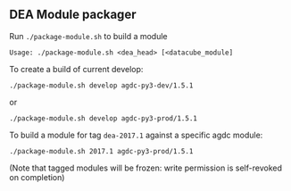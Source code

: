 ## DEA Module packager

Run `./package-module.sh` to build a module

    Usage: ./package-module.sh <dea_head> [<datacube_module]

To create a build of current develop:

    ./package-module.sh develop agdc-py3-dev/1.5.1

or

    ./package-module.sh develop agdc-py3-prod/1.5.1

To build a module for tag `dea-2017.1` against a specific agdc module:

    ./package-module.sh 2017.1 agdc-py3-prod/1.5.1

(Note that tagged modules will be frozen: write permission is self-revoked on completion)

